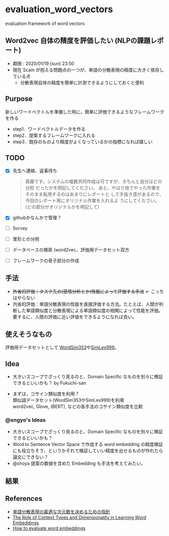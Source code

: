 # evaluation_word_vectors
evaluation framework of word vectors

## Word2vec 自体の精度を評価したい (NLPの課題レポート)
- 期限 : 2020/01/19 (sun) 23:50
- 現在 Scain が抱える問題点の一つが、単語の分散表現の精度に大きく依存している点
  - 分散表現自体の精度を簡単に計測できるようにしておくと便利
  
## Purpose
新しいワードベクトルを準備した時に，簡単に評価できるようなフレームワークを作る
- step1．ワードベクトルデータを作る
- step2．提案するフレームワークに入れる
- step3．既存のものより精度がよくなっているかの指標になれば嬉しい




## TODO
- [x] 先生へ連絡、返事待ち 
    > 斎藤です。システムの複数共同作成は可ですが、きちんと自分はどの分担
    だったかを明記してください。
    あと、やはり他でやった作業をそのまま転用するのはあまりにレポートと
    して手抜き感があるので、今回のレポート用にオリジナル作業を入れるよ
    うにしてください。(どの部分がオリジナルかを明記して)
- [x] githubかなんかで管理？
- [ ] Survey
- [ ] 里形との分担
- [ ] データベースの検索 (word2vec，評価用データセット双方
- [ ] フレームワークの骨子部分の作成


## 手法
- ~~外省的評価：タスク先の(感情分析とか)性能によって評価する手法~~  ← こっちはやらない
- 内省的評価：単語分散表現の性能を直接評価する方法。たとえば、人間が判断した単語類似度と分散表現による単語類似度の相関によって性能を評価。要するに、人間の評価に近い評価をできるようになれば良い。

## 使えそうなもの
評価用データセットとして [WordSim353](http://www.cs.technion.ac.il/~gabr/resources/data/wordsim353/)や[SimLex999](https://fh295.github.io//simlex.html)。

## Idea
- 大きいスコープでざっくり見るのと、Domain Specific なものを別々に検証できるといいかも？ by Fukuchi-san

- まずは，コサイン類似度を利用？  
    類似語データセット(WordSim353やSimLex999)を利用  
    word2vec, Glove, (BERT), などの各手法のコサイン類似度を比較



### @sngyo's Ideas
- 大きいスコープでざっくり見るのと、Domain Specific なものを別々に検証できるといいかも？
- Word to Sentence Vector Space で作成する word embedding の精度検証にも役立ちそう、というかそれで検証していい精度を出せるものが作れたら論文にできない？
- @shoya 提案の数値を含めた Embedding も手法を考えてみたい。

## 結果

## References
- [単語分散表現の最適な次元数を決めるための指針](https://qiita.com/Hironsan/items/01fd880f1522e2025a78)
- [The Role of Context Types and Dimensionality in Learning Word Embeddings](https://arxiv.org/abs/1601.00893)
- [How to evaluate word embeddings](https://www.quora.com/How-do-I-evaluate-word-embeddings)



